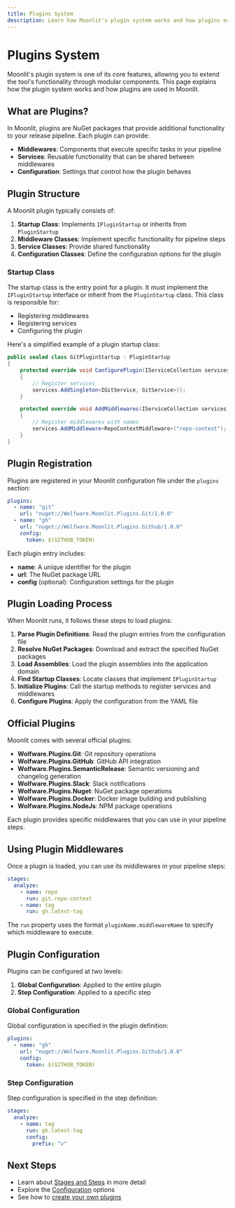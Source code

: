 ```yaml
---
title: Plugins System
description: Learn how Moonlit's plugin system works and how plugins extend functionality
---
```


# Plugins System

Moonlit's plugin system is one of its core features, allowing you to extend the tool's functionality through modular components. This page explains how the plugin system works and how plugins are used in Moonlit.

## What are Plugins?

In Moonlit, plugins are NuGet packages that provide additional functionality to your release pipeline. Each plugin can provide:

- **Middlewares**: Components that execute specific tasks in your pipeline
- **Services**: Reusable functionality that can be shared between middlewares
- **Configuration**: Settings that control how the plugin behaves

## Plugin Structure

A Moonlit plugin typically consists of:

1. **Startup Class**: Implements `IPluginStartup` or inherits from `PluginStartup`
2. **Middleware Classes**: Implement specific functionality for pipeline steps
3. **Service Classes**: Provide shared functionality
4. **Configuration Classes**: Define the configuration options for the plugin

### Startup Class

The startup class is the entry point for a plugin. It must implement the `IPluginStartup` interface or inherit from the `PluginStartup` class. This class is responsible for:

- Registering middlewares
- Registering services
- Configuring the plugin

Here's a simplified example of a plugin startup class:

```csharp
public sealed class GitPluginStartup : PluginStartup
{
    protected override void ConfigurePlugin(IServiceCollection services, IConfiguration configuration)
    {
        // Register services
        services.AddSingleton<IGitService, GitService>();
    }

    protected override void AddMiddlewares(IServiceCollection services)
    {
        // Register middlewares with names
        services.AddMiddleware<RepoContextMiddleware>("repo-context");
    }
}
```

## Plugin Registration

Plugins are registered in your Moonlit configuration file under the `plugins` section:

```yaml
plugins:
  - name: "git"
    url: "nuget://Wolfware.Moonlit.Plugins.Git/1.0.0"
  - name: "gh"
    url: "nuget://Wolfware.Moonlit.Plugins.Github/1.0.0"
    config:
      token: $(GITHUB_TOKEN)
```

Each plugin entry includes:

- **name**: A unique identifier for the plugin
- **url**: The NuGet package URL
- **config** (optional): Configuration settings for the plugin

## Plugin Loading Process

When Moonlit runs, it follows these steps to load plugins:

1. **Parse Plugin Definitions**: Read the plugin entries from the configuration file
2. **Resolve NuGet Packages**: Download and extract the specified NuGet packages
3. **Load Assemblies**: Load the plugin assemblies into the application domain
4. **Find Startup Classes**: Locate classes that implement `IPluginStartup`
5. **Initialize Plugins**: Call the startup methods to register services and middlewares
6. **Configure Plugins**: Apply the configuration from the YAML file

## Official Plugins

Moonlit comes with several official plugins:

- **Wolfware.Plugins.Git**: Git repository operations
- **Wolfware.Plugins.GitHub**: GitHub API integration
- **Wolfware.Plugins.SemanticRelease**: Semantic versioning and changelog generation
- **Wolfware.Plugins.Slack**: Slack notifications
- **Wolfware.Plugins.Nuget**: NuGet package operations
- **Wolfware.Plugins.Docker**: Docker image building and publishing
- **Wolfware.Plugins.NodeJs**: NPM package operations

Each plugin provides specific middlewares that you can use in your pipeline steps.

## Using Plugin Middlewares

Once a plugin is loaded, you can use its middlewares in your pipeline steps:

```yaml
stages:
  analyze:
    - name: repo
      run: git.repo-context
    - name: tag
      run: gh.latest-tag
```

The `run` property uses the format `pluginName.middlewareName` to specify which middleware to execute.

## Plugin Configuration

Plugins can be configured at two levels:

1. **Global Configuration**: Applied to the entire plugin
2. **Step Configuration**: Applied to a specific step

### Global Configuration

Global configuration is specified in the plugin definition:

```yaml
plugins:
  - name: "gh"
    url: "nuget://Wolfware.Moonlit.Plugins.Github/1.0.0"
    config:
      token: $(GITHUB_TOKEN)
```

### Step Configuration

Step configuration is specified in the step definition:

```yaml
stages:
  analyze:
    - name: tag
      run: gh.latest-tag
      config:
        prefix: "v"
```

## Next Steps

- Learn about [Stages and Steps](./stages-steps.md) in more detail
- Explore the [Configuration](./configuration.md) options
- See how to [create your own plugins](../advanced/custom-plugins.md)
